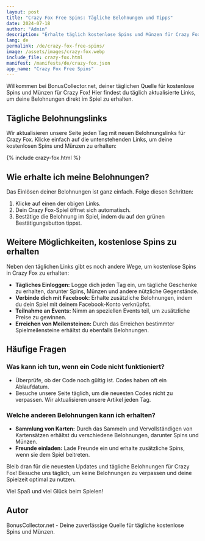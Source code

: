 ```yaml
---
layout: post
title: "Crazy Fox Free Spins: Tägliche Belohnungen und Tipps"
date: 2024-07-18
author: "Admin"
description: "Erhalte täglich kostenlose Spins und Münzen für Crazy Fox. Bleib dran für die neuesten Belohnungslinks und nützliche Tipps."
lang: de
permalink: /de/crazy-fox-free-spins/
image: /assets/images/crazy-fox.webp
include_file: crazy-fox.html
manifest: /manifests/de/crazy-fox.json
app_name: "Crazy Fox Free Spins"
---
```


Willkommen bei BonusCollector.net, deiner täglichen Quelle für kostenlose Spins und Münzen für Crazy Fox! Hier findest du täglich aktualisierte Links, um deine Belohnungen direkt im Spiel zu erhalten.

## Tägliche Belohnungslinks

Wir aktualisieren unsere Seite jeden Tag mit neuen Belohnungslinks für Crazy Fox. Klicke einfach auf die untenstehenden Links, um deine kostenlosen Spins und Münzen zu erhalten:

{% include crazy-fox.html %}

## Wie erhalte ich meine Belohnungen?

Das Einlösen deiner Belohnungen ist ganz einfach. Folge diesen Schritten:

1. Klicke auf einen der obigen Links.
2. Dein Crazy Fox-Spiel öffnet sich automatisch.
3. Bestätige die Belohnung im Spiel, indem du auf den grünen Bestätigungsbutton tippst.

## Weitere Möglichkeiten, kostenlose Spins zu erhalten

Neben den täglichen Links gibt es noch andere Wege, um kostenlose Spins in Crazy Fox zu erhalten:

- **Tägliches Einloggen:** Logge dich jeden Tag ein, um tägliche Geschenke zu erhalten, darunter Spins, Münzen und andere nützliche Gegenstände.
- **Verbinde dich mit Facebook:** Erhalte zusätzliche Belohnungen, indem du dein Spiel mit deinem Facebook-Konto verknüpfst.
- **Teilnahme an Events:** Nimm an speziellen Events teil, um zusätzliche Preise zu gewinnen.
- **Erreichen von Meilensteinen:** Durch das Erreichen bestimmter Spielmeilensteine erhältst du ebenfalls Belohnungen.

## Häufige Fragen

### Was kann ich tun, wenn ein Code nicht funktioniert?

- Überprüfe, ob der Code noch gültig ist. Codes haben oft ein Ablaufdatum.
- Besuche unsere Seite täglich, um die neuesten Codes nicht zu verpassen. Wir aktualisieren unsere Artikel jeden Tag.

### Welche anderen Belohnungen kann ich erhalten?

- **Sammlung von Karten:** Durch das Sammeln und Vervollständigen von Kartensätzen erhältst du verschiedene Belohnungen, darunter Spins und Münzen.
- **Freunde einladen:** Lade Freunde ein und erhalte zusätzliche Spins, wenn sie dem Spiel beitreten.

Bleib dran für die neuesten Updates und tägliche Belohnungen für Crazy Fox! Besuche uns täglich, um keine Belohnungen zu verpassen und deine Spielzeit optimal zu nutzen.

Viel Spaß und viel Glück beim Spielen!

## Autor
BonusCollector.net - Deine zuverlässige Quelle für tägliche kostenlose Spins und Münzen.
